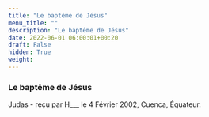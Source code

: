 ```yaml
---
title: "Le baptême de Jésus"
menu_title: ""
description: "Le baptême de Jésus"
date: 2022-06-01 06:00:01+00:20
draft: False
hidden: True
weight:
---
```

### Le baptême de Jésus

Judas - reçu par H___  le 4 Février 2002, Cuenca, Équateur.



